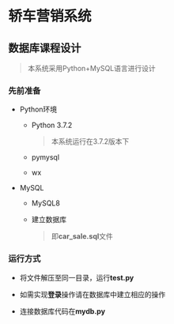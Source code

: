 # 轿车营销系统

## 数据库课程设计

> 本系统采用Python+MySQL语言进行设计

### 先前准备

- Python环境

  - Python 3.7.2

    > 本系统运行在3.7.2版本下

  - pymysql

  - wx

- MySQL

  - MySQL8

  - 建立数据库

    > 即**car_sale.sql**文件

### 运行方式

- 将文件解压至同一目录，运行**test.py**

- 如需实现**登录**操作请在数据库中建立相应的操作
- 连接数据库代码在**mydb.py**
